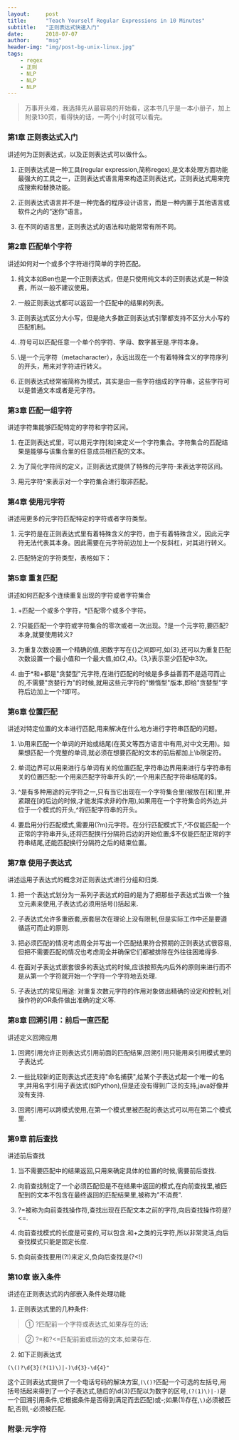 ```yaml
---
layout:     post
title:      "Teach Yourself Regular Expressions in 10 Minutes"
subtitle:   "正则表达式快速入门"
date:       2018-07-07
author:     "msg"
header-img: "img/post-bg-unix-linux.jpg"
tags:
    - regex
    - 正则
    - NLP
    - NLP
    - NLP
---
```


<script src="//cdn.bootcss.com/mathjax/2.7.0/MathJax.js?config=TeX-AMS-MML_HTMLorMML"></script>
<link rel="dns-prefetch" href="//cdn.mathjax.org" />


> 万事开头难，我选择先从最容易的开始看，这本书几乎是一本小册子，加上附录130页，看得快的话，一两个小时就可以看完。

### 第1章 正则表达式入门

  讲述何为正则表达式，以及正则表达式可以做什么。
  
   1) 正则表达式是一种工具(regular expression,简称regex),是文本处理方面功能最强大的工具之一，正则表达式语言用来构造正则表达式，正则表达式用来完成搜索和替换功能。

   2) 正则表达式语言并不是一种完备的程序设计语言，而是一种内置于其他语言或软件之内的“迷你”语言。

   3) 在不同的语言里，正则表达式的语法和功能常常有所不同。

### 第2章 匹配单个字符

  讲述如何对一个或多个字符进行简单的字符匹配。

   1) 纯文本如Ben也是一个正则表达式，但是只使用纯文本的正则表达式是一种浪费，所以一般不建议使用。

   2) 一般正则表达式都可以返回一个匹配中的结果的列表。

   3) 正则表达式区分大小写，但是绝大多数正则表达式引擎都支持不区分大小写的匹配机制。

   4) .符号可以匹配任意一个单个的字符、字母、数字甚至是.字符本身。

   5) \是一个元字符（metacharacter），永远出现在一个有着特殊含义的字符序列的开头，用来对字符进行转义。

   6) 正则表达式经常被简称为模式，其实是由一些字符组成的字符串，这些字符可以是普通文本或者是元字符。

### 第3章 匹配一组字符

  讲述字符集能够匹配特定的字符和字符区间。

   1) 在正则表达式里，可以用元字符[和]来定义一个字符集合。字符集合的匹配结果是能够与该集合里的任意成员相匹配的文本。

   2) 为了简化字符间的定义，正则表达式提供了特殊的元字符-来表达字符区间。

   3) 用元字符^来表示对一个字符集合进行取非匹配。

### 第4章 使用元字符

  讲述用更多的元字符匹配特定的字符或者字符类型。

   1) 元字符是在正则表达式里有着特殊含义的字符，由于有着特殊含义，因此元字符无法代表其本身。因此需要在元字符前边加上一个反斜杠，对其进行转义。
  
   2) 匹配特定的字符类型，表格如下：


<!-- <table>
  <tr>
    <th>元字符</th>
    <th >说明</th>
  </tr>
  <tr>
    <td> \d </td>
    <td> 任何一个数字字符（等价于[0-9]）  </td>
  </tr>
  <tr>
    <td >\D </td>
    <td> 任何一个非数字字符(等价于[^0-9]) </td>
  <tr>
    <td>\w </td>
    <td> 任何一个字母数字字符或下划线字符（等价于[a-zA-Z0-9_]） </td>
  </tr>
  <tr>
    <td>\W </td>
    <td> 任何一个非字母数字字符或下划线字符（等价于[^a-zA-Z0-9_]） </td>
  </tr>
  <tr>
    <td>\s </td>
    <td> 任何一个空白字符（等价于[\f\n\r\t\v]） </td>
  </tr>
  <tr>
    <td>\s </td>
    <td> 任何一个非空白字符（等价于[^\f\n\r\t\v]） </td>
  </tr>
</table> -->



### 第5章 重复匹配

讲述如何匹配多个连续重复出现的字符或者字符集合

 1) +匹配一个或多个字符，*匹配零个或多个字符。

 2) ?只能匹配一个字符或字符集合的零次或者一次出现。?是一个元字符,要匹配?本身,就要使用转义\?

 3) 为重复次数设置一个精确的值,把数字写在{}之间即可,如{3},还可以为重复匹配次数设置一个最小值和一个最大值,如{2,4}。{3,}表示至少匹配中3次。
 4) 由于*和+都是"贪婪型"元字符,在进行匹配的时候是多多益善而不是适可而止的,不需要"贪婪行为"的时候,就用这些元字符的"懒惰型"版本,即给"贪婪型"字符后边加上一个?即可。

### 第6章 位置匹配

讲述对特定位置的文本进行匹配,用来解决在什么地方进行字符串匹配的问题。

 1) \b用来匹配一个单词的开始或结尾(在英文等西方语言中有用,对中文无用)。如果想匹配一个完整的单词,就必须在想要匹配的文本的前后都加上\b限定符。

 2) 单词边界可以用来进行与单词有关的位置匹配,字符串边界用来进行与字符串有关的位置匹配:一个用来匹配字符串开头的^,一个用来匹配字符串结尾的$。

 3) ^是有多种用途的元字符之一,只有当它出现在一个字符集合里(被放在[和]里,并紧跟在[的后边的时候,才能发挥求非的作用),如果用在一个字符集合的外边,并位于一个模式的开头,^将匹配字符串的开头。

 4) 要启用分行匹配模式,需要用(?m)元字符。在分行匹配模式下,^不仅能匹配一个正常的字符串开头,还将匹配换行分隔符后边的开始位置;$不仅能匹配正常的字符串结尾,还能匹配换行分隔符之后的结束位置。

### 第7章 使用子表达式

讲述运用子表达式的概念对正则表达式进行分组和归类.

1) 把一个表达式划分为一系列子表达式的目的是为了把那些子表达式当做一个独立元素来使用,子表达式必须用括号()括起来.

2) 子表达式允许多重嵌套,嵌套层次在理论上没有限制,但是实际工作中还是要遵循适可而止的原则.

3) 把必须匹配的情况考虑周全并写出一个匹配结果符合预期的正则表达式很容易,但把不需要匹配的情况也考虑周全并确保它们都被排除在外往往困难得多.

4) 在面对子表达式嵌套很多的表达式的时候,应该按照先内后外的原则来进行而不是从第一个字符就开始一个字符一个字符地去处理.

5) 子表达式的常见用途: 对重复次数元字符的作用对象做出精确的设定和控制,对\|操作符的OR条件做出准确的定义等.

### 第8章 回溯引用：前后一直匹配

讲述定义回溯应用

1) 回溯引用允许正则表达式引用前面的匹配结果,回溯引用只能用来引用模式里的子表达式.

2) 一些比较新的正则表达式还支持"命名捕获",给某个子表达式起一个唯一的名字,并用名字引用子表达式(如Python),但是还没有得到广泛的支持,java好像并没有支持.

3) 回溯引用可以跨模式使用,在第一个模式里被匹配的表达式可以用在第二个模式里.

### 第9章 前后查找

讲述前后查找

1) 当不需要匹配中的结果返回,只用来确定具体的位置的时候,需要前后查找.

2) 向前查找制定了一个必须匹配但是不在结果中返回的模式,在向前查找里,被匹配到的文本不包含在最终返回的匹配结果里,被称为"不消费".

3) ?=被称为向前查找操作符,查找出现在匹配文本之前的字符,向后查找操作符是?<=.

4) 向前查找模式的长度是可变的,可以包含.和+之类的元字符,所以非常灵活,向后查找模式只能是固定长度.

5) 负向前查找要用(?!)来定义,负向后查找是(?<!)

### 第10章 嵌入条件

讲述在正则表达式的内部嵌入条件处理功能

1) 正则表达式里的几种条件:
  > ① ?匹配前一个字符或表达式,如果存在的话;
  
  > ② ?=和?<=匹配前面或后边的文本,如果存在.
  
2) 如下正则表达式

```
(\()?\d{3}(?(1)\)|-)\d{3}-\d{4}"
```

这个正则表达式提供了一个电话号码的解决方案,```(\()?```匹配一个可选的左括号,用括号括起来得到了一个子表达式,随后的\d{3}匹配以为数字的区号,```(?(1)\)|-)```是一个回溯引用条件,它根据条件是否得到满足而去匹配)或-;如果(1)存在,```\)```必须被匹配,否则,-必须被匹配.

### 附录:元字符

<!-- <table>
  <tr>
    <th>元字符</th><th>说明</th>
  </tr>
  <tr>
    <td> \d </td> <td> 任何一个数字字符（等价于[0-9]）  </td>
  </tr>
  <tr>
    <td >\D </td> <td> 任何一个非数字字符(等价于[^0-9]) </td>
  <tr>
    <td>\w </td> <td> 任何一个字母数字字符或下划线字符（等价于[a-zA-Z0-9_]） </td>
  </tr>
  <tr>
    <td>\W </td> <td> 任何一个非字母数字字符或下划线字符（等价于[^a-zA-Z0-9_]） </td>
  </tr>
  <tr>
    <td>\s </td> <td> 任何一个空白字符（等价于[\f\n\r\t\v]） </td>
  </tr>
  <tr>
    <td>\s </td> <td> 任何一个非空白字符（等价于[^\f\n\r\t\v]） </td>
  </tr>
  <tr><td>\f </td> <td> 换页符 </td></tr>
  <tr><td>\n </td><td>换行符 </td></tr>
  <tr><td>\t </td><td> 制表符 </td> </tr>
  <tr><td>\v </td> <td> 垂直制表符 </td></tr>
  <tr> <td>\x </td><td> 匹配十六进制数字 </td></tr>
  <tr><td>\0 </td><td> 匹配八进制数字 </td></tr>

</table> -->
